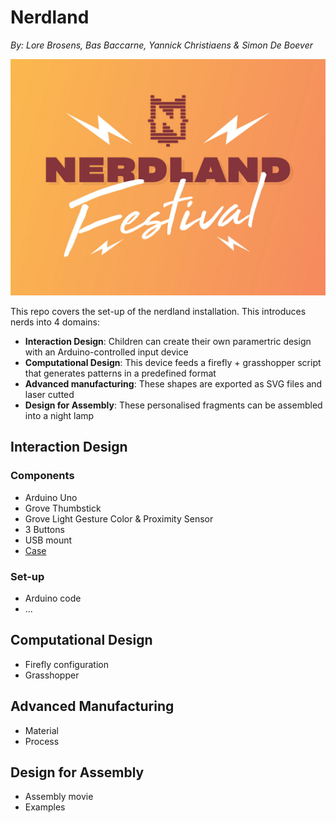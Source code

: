 # Nerdland
*By: Lore Brosens, Bas Baccarne, Yannick Christiaens & Simon De Boever*   

![nerdland](/img/nerdland.jpg)

This repo covers the set-up of the nerdland installation. This introduces nerds into 4 domains:
- **Interaction Design**: Children can create their own paramertric design with an Arduino-controlled input device
- **Computational Design**: This device feeds a firefly + grasshopper script that generates patterns in a predefined format
- **Advanced manufacturing**: These shapes are exported as SVG files and laser cutted
- **Design for Assembly**: These personalised fragments can be assembled into a night lamp

## Interaction Design
### Components
- Arduino Uno
- Grove Thumbstick
- Grove Light Gesture Color & Proximity Sensor
- 3 Buttons
- USB mount
- [Case](https://a360.co/4drFMZX)
### Set-up
- Arduino code
- ...

## Computational Design
- Firefly configuration
- Grasshopper
## Advanced Manufacturing
- Material
- Process
## Design for Assembly
- Assembly movie
- Examples
